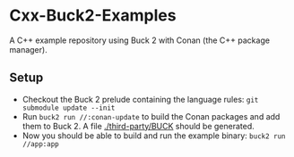 # Cxx-Buck2-Examples

A C++ example repository using Buck 2 with Conan (the C++ package manager).

## Setup

- Checkout the Buck 2 prelude containing the language rules: `git submodule update --init`
- Run `buck2 run //:conan-update` to build the Conan packages and add them to Buck 2. A file [./third-party/BUCK](./third-party/BUCK) should be generated.
- Now you should be able to build and run the example binary: `buck2 run //app:app`
